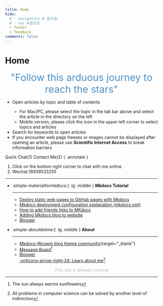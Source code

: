 ```yaml
---
title: Home
hide:
  # - navigation # 显示右
  # - toc #显示左
  - footer
  - feedback
comments: false
---
```

# Home

<!-- <center><font  color= #518FC1 size=6>“循此苦旅，以达星辰”</font></center> -->
<center><font  color= #518FC1 size=6 class="ml3">"Follow this arduous journey to reach the stars"</font></center>
<script src="https://cdnjs.cloudflare.com/ajax/libs/animejs/2.0.2/anime.min.js"></script>


<!-- <center>
<font  color= #608DBD size=3>
<span id="jinrishici-sentence">正在加载今日诗词....</span>
<script src="https://sdk.jinrishici.com/v2/browser/jinrishici.js" charset="utf-8"></script>
</font>
</center> -->

<!-- <center>
<font  color= #608DBD size=3>
<span id="hitokoto-sentence">正在加载一言....</span>
<script src="https://v1.hitokoto.cn"></script>
</font>
</center> -->

<!-- <center>
<font  color= #608DBD size=3>
<p id="hitokoto">
  <a href="#" id="hitokoto_text" target="_blank"></a>
</p>
<script>
  fetch('https://v1.hitokoto.cn')
    .then(response => response.json())
    .then(data => {
      const hitokoto = document.querySelector('#hitokoto_text')
      hitokoto.href = `https://hitokoto.cn/?uuid=${data.uuid}`
      hitokoto.innerText = data.hitokoto
    })
    .catch(console.error)
</script>
</font>
</center> -->


<div id="rcorners2" >
  <!-- <div id="rcorners1">
    <body>
      <font color="#4351AF">
        <p class="p1"></p>
<script defer>
    function format(newDate) {
        var day = newDate.getDay();
        var y = newDate.getFullYear();
        var m =
            newDate.getMonth() + 1 < 10
                ? "0" + (newDate.getMonth() + 1)
                : newDate.getMonth() + 1;
        var d =
            newDate.getDate() < 10 ? "0" + newDate.getDate() : newDate.getDate();
        var h =
            newDate.getHours() < 10 ? "0" + newDate.getHours() : newDate.getHours();
        var min =
            newDate.getMinutes() < 10
                ? "0" + newDate.getMinutes()
                : newDate.getMinutes();
        var s =
            newDate.getSeconds() < 10
                ? "0" + newDate.getSeconds()
                : newDate.getSeconds();
        var dict = {
            1: "一",
            2: "二",
            3: "三",
            4: "四",
            5: "五",
            6: "六",
            0: "天",
        };
        //var week=["日","一","二","三","四","五","六"]
        return (
            y +
            "年" +
            m +
            "月" +
            d +
            "日" +
            " " +
            h +
            ":" +
            min +
            ":" +
            s +
            " 星期" +
            dict[day]
        );
    }
    var timerId = setInterval(function () {
        var newDate = new Date();
        var p1 = document.querySelector(".p1");
        if (p1) {
            p1.textContent = format(newDate);
        }
    }, 1000);
</script>
      </font>
    </body>
  </div> -->
  <ul>
<li>Open articles by topic and table of contents</li>
     <ul>
       <li>For Mac/PC, please select the topic in the tab bar above and select the article in the directory on the left</li>
       <li>Mobile version, please click the icon in the upper left corner to select topics and articles</li>
     </ul>
     <li>Search for keywords to open articles</li>
     <li>
       If you encounter web page freezes or images cannot be displayed after opening an article, please use <strong>Scientific Internet Access</strong> to break information barriers
     </li>
   </ul>
</div> 
Quick Chat(1) Contact Me(2)
{ .annotate }

1. Click on the bottom right corner to chat with me online.
2. Wechat:18939533255
***  

<div class="grid cards" markdown>

-   :simple-materialformkdocs:{ .lg .middle } __Mkdocs Tutorial__

    ---

    - [Deploy static web pages to GitHub pages with Mkdocs](../blog/Mkdocs/mkdocs1.md)
    - [Mkdocs deployment configuration explanation (mkdocs.yml)](../blog/Mkdocs/mkdocs2.md)
    - [How to add friends links to MKdocs](../blog/websitebeauty/linktech.md)
    - [Adding Mkdocs blog to website](../blog/Mkdocs/mkdocsblog.md)
    - [Blogger](../blog/index.md)


-   :simple-aboutdotme:{ .lg .middle } __About__

    ---
    - [Mkdocs-Wcowin blog theme community](https://support.qq.com/products/646913/){target="_blank"}
    - [Message Board](../liuyanban.md)[^Knowing-that-loving-you-has-no-ending] 
    - [Blogger](../blog/index.md)   
    [:octicons-arrow-right-24: Learn about me](../about/geren.md)[^see-how-much-I-love-you]

</div>
  

[^Knowing-that-loving-you-has-no-ending]:The sun always warms sunflowers  
[^see-how-much-I-love-you]:All problems in computer science can be solved by another level of indirection



<!-- Start of Howxm client code snippet -->
<script>
function _howxm(){_howxmQueue.push(arguments)}
window._howxmQueue=window._howxmQueue||[];
_howxm('setAppID','14429fca-cac1-4551-a472-b046a96ebb75');
(function(){var scriptId='howxm_script';
if(!document.getElementById(scriptId)){
var e=document.createElement('script'),
t=document.getElementsByTagName('script')[0];
e.setAttribute('id',scriptId);
e.type='text/javascript';e.async=!0;
e.src='https://static.howxm.com/sdk.js';
t.parentNode.insertBefore(e,t)}})();
</script>
<!-- End of Howxm client code snippet -->

<!-- <script src="//code.tidio.co/6jmawe9m5wy4ahvlhub2riyrnujz7xxi.js" async></script> -->
</head>





<!-- <head>
<script charset="UTF-8" id="LA_COLLECT" src="//sdk.51.la/js-sdk-pro.min.js"></script>
<script>LA.init({id:"3HOcxvgwJJmkuGUi",ck:"3HOcxvgwJJmkuGUi"})</script>
</head> -->



   <body>
        <font color="#B9B9B9">
        <p style="text-align: center; ">
                <span>This site is already running</span>
                <span id='box1'></span>
    </p>
      <div id="box1"></div>
      <script>
        function timingTime(){
          let start = '2022-10-20 00:00:00'
          let startTime = new Date(start).getTime()
          let currentTime = new Date().getTime()
          let difference = currentTime - startTime
          let m =  Math.floor(difference / (1000))
          let mm = m % 60  // 秒
          let f = Math.floor(m / 60)
          let ff = f % 60 // 分钟
          let s = Math.floor(f/ 60) // 小时
          let ss = s % 24
          let day = Math.floor(s  / 24 ) // 天数
          return day + "day" + ss + "hour" + ff + "minute" + mm +'second'
        }
        setInterval(()=>{
          document.getElementById('box1').innerHTML = timingTime()
        },1000)
      </script>
      </font>
    </body>


<!-- <head>
<script defer src="https://analytics.us.umami.is/script.js" data-website-id="dae37494-1db6-408a-afdd-1868e1a7d41a"></script>
</head> -->
